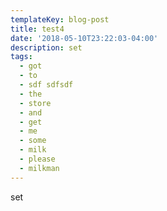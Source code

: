 ```yaml
---
templateKey: blog-post
title: test4
date: '2018-05-10T23:22:03-04:00'
description: set
tags:
  - got
  - to
  - sdf sdfsdf
  - the
  - store
  - and
  - get
  - me
  - some
  - milk
  - please
  - milkman
---
```

set
